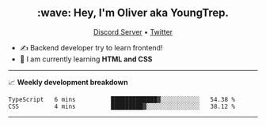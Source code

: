 <h2 align="center">:wave: Hey, I'm Oliver aka YoungTrep.</h2>
<p align="center">
  <a href="https://discord.gg/CfRPnCDEaN">Discord Server</a> •
  <a href="https://twitter.com/trep_young">Twitter</a>
</p>

- ✍️ Backend developer try to learn frontend!
- 📝 I am currently learning **HTML and CSS**

-------

📈 **Weekly development breakdown**
<!--START_SECTION:waka-->
```text
TypeScript   6 mins          █████████████▓░░░░░░░░░░░   54.38 % 
CSS          4 mins          █████████▓░░░░░░░░░░░░░░░   38.12 % 
```
<!--END_SECTION:waka-->

-------
